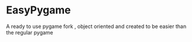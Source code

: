 EasyPygame
==========

A ready to use pygame fork , object oriented and created to be easier than the regular pygame

